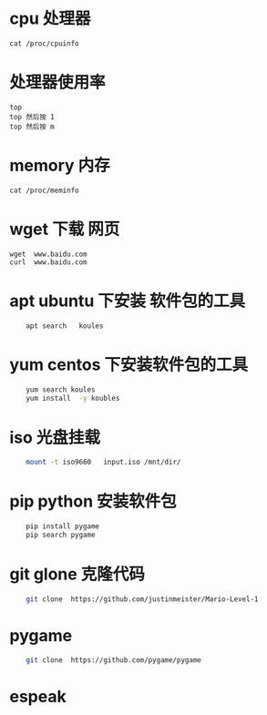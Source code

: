 # cpu  处理器 
    cat /proc/cpuinfo 
# 处理器使用率
    top  
    top 然后按 1 
    top 然后按 m 

# memory 内存
    cat /proc/meminfo 

# wget 下载 网页 
    wget  www.baidu.com
    curl  www.baidu.com

# apt  ubuntu 下安装  软件包的工具 
```
    apt search   koules 
```
    
# yum centos 下安装软件包的工具
```bash
    yum search koules 
    yum install  -y koubles 
```
    

# iso 光盘挂载 
```bash 
    mount -t iso9660   input.iso /mnt/dir/
```

# pip python 安装软件包
```bash 
    pip install pygame 
    pip search pygame 
```

# git glone 克隆代码 
```bash 
    git clone  https://github.com/justinmeister/Mario-Level-1
```

# pygame  
```bash 
    git clone  https://github.com/pygame/pygame 
```

# espeak  
